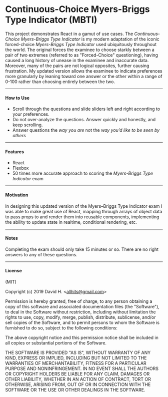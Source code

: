 # Continuous-Choice Myers-Briggs Type Indicator (MBTI)
This project demonstrates React in a gamut of use cases. The _Continuous-Choice Myers-Briggs Type Indicator_ is my modern adaptation of the iconic forced-choice _Myers-Briggs Type Indicator_ used ubiquitously throughout the world. The original forces the examinee to choose starkly between a pair of two extremes (referred to as "Forced-Choice" questioning), having caused a long history of unease in the examinee and inaccurate data. Moreover, many of the pairs are not logical opposites, further causing frustration. My updated version allows the examinee to indicate preferences more granularly by leaning toward one answer or the other within a range of 0-100 rather than choosing entirely between the two.
_________________________

#### How to Use
* Scroll through the questions and slide sliders left and right according to your preferences.
* Do not over-analyze the questions. Answer quickly and honestly, and keep scrolling.
* Answer questions the _way you are_ not the _way you’d like to be seen by others_
_________________________

#### Features
- React
- Flexbox
- 50 times more accurate approach to scoring the _Myers-Briggs Type Indicator_ exam
_________________________

#### Motivation
In designing this updated version of the Myers–Briggs Type Indicator exam I was able to make great use of React, mapping through arrays of object data to pass props to and render them into reusable components, implementing the ability to update state in realtime, conditional rendering, etc.
_________________________

#### Notes
Completing the exam should only take 15 minutes or so. There are no right answers to any of these questions.
_________________________

#### License
(MIT)

Copyright (c) 2019 David H. &lt;allhits@gmail.com&gt;

Permission is hereby granted, free of charge, to any person obtaining a copy of this software and associated documentation files (the "Software"), to deal in the Software without restriction, including without limitation the rights to use, copy, modify, merge, publish, distribute, sublicense, and/or sell copies of the Software, and to permit persons to whom the Software is furnished to do so, subject to the following conditions:

The above copyright notice and this permission notice shall be included in all copies or substantial portions of the Software.

THE SOFTWARE IS PROVIDED "AS IS", WITHOUT WARRANTY OF ANY KIND, EXPRESS OR IMPLIED, INCLUDING BUT NOT LIMITED TO THE WARRANTIES OF MERCHANTABILITY, FITNESS FOR A PARTICULAR PURPOSE AND NONINFRINGEMENT. IN NO EVENT SHALL THE AUTHORS OR COPYRIGHT HOLDERS BE LIABLE FOR ANY CLAIM, DAMAGES OR OTHER LIABILITY, WHETHER IN AN ACTION OF CONTRACT, TORT OR OTHERWISE, ARISING FROM, OUT OF OR IN CONNECTION WITH THE SOFTWARE OR THE USE OR OTHER DEALINGS IN THE SOFTWARE.
